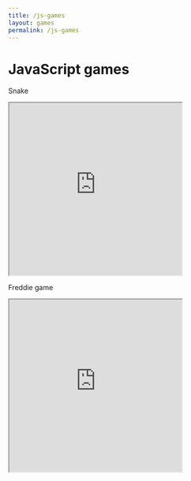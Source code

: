 ```yaml
---
title: /js-games
layout: games
permalink: /js-games
---
```


# JavaScript games

Snake

<iframe src="https://editor.p5js.org/Plotkine/present/wt0UfN_ce" width="350px" height="350px" frameBorder="1" title="snake"></iframe>

Freddie game

<iframe src="https://editor.p5js.org/Plotkine/present/_6t0LDFnp" width="350px" height="350px" frameBorder="1" title="snake"></iframe>
